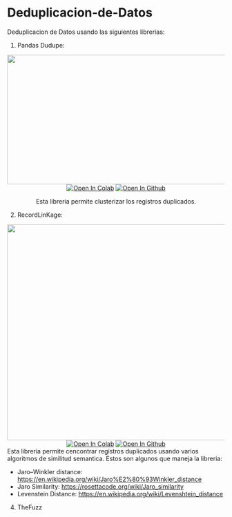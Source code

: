 # Deduplicacion-de-Datos
Deduplicacion de Datos usando las siguientes librerias:

1. Pandas Dudupe:
<div align="center">
  <a href="https://github.com/1treu1/Deduplicacion-de-Datos/tree/main/Pandas%20Dedupe" target="_blank">
    <img width="1024", src="https://encrypted-tbn0.gstatic.com/images?q=tbn:ANd9GcRRaJ10QzX3jvXcKYwaIQAB1zH6Y7TRqVjipg&usqp=CAU" width="100" height="300"></a>


<br>
  <a href="https://colab.research.google.com/drive/1j-O68NXJtt1TJ_LRJXpI9AMp4iyOvkRn?usp=sharing"><img src="https://colab.research.google.com/assets/colab-badge.svg" alt="Open In Colab"></a>
  <a href="https://github.com/1treu1/Deduplicacion-de-Datos/tree/main/Pandas%20Dedupe"><img src="https://img.shields.io/badge/github-Open In Github-brightgreen.svg" alt="Open In Github"></a>
</br>

Esta libreria permite clusterizar los registros duplicados.
</div>

2. RecordLinKage:
<div align="center">
  <a href="https://github.com/1treu1/Deduplicacion-de-Datos/tree/main/RecordLinKage" target="_blank">
    <img width="1024", src="https://recordlinkage.readthedocs.io/en/latest/_images/indexing_basic.png" width="500" height="500"></a>


<br>
  <a href="https://colab.research.google.com/drive/1t6wKMkjDRyG1NvLqMpvxuZdwLfO3nUua?usp=sharing"><img src="https://colab.research.google.com/assets/colab-badge.svg" alt="Open In Colab"></a>
  <a href="https://github.com/1treu1/Deduplicacion-de-Datos/tree/main/RecordLinKage"><img src="https://img.shields.io/badge/github-Open In Github-brightgreen.svg" alt="Open In Github"></a>
</br>
</div>
Esta libreria permite cencontrar registros duplicados usando varios algoritmos de similitud semantica. Estos son algunos que maneja la libreria:

* Jaro–Winkler distance: https://en.wikipedia.org/wiki/Jaro%E2%80%93Winkler_distance 
* Jaro Similarity: https://rosettacode.org/wiki/Jaro_similarity
* Levenstein Distance: https://en.wikipedia.org/wiki/Levenshtein_distance

4. TheFuzz
